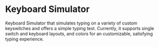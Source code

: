 # Keyboard Simulator
Keyboard Simulator that simulates typing on a variety of custom keyswitches and offers a simple typing test.
Currently, it supports single switch and keyboard layouts, and colors for an customizable, satisfying typing experience.
